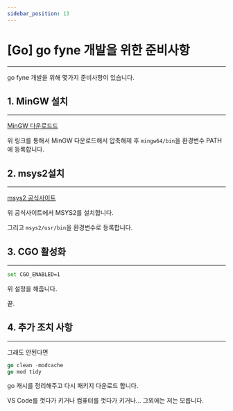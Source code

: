 ```yaml
---
sidebar_position: 13
---
```


# [Go] go fyne 개발을 위한 준비사항
---

go fyne 개발을 위해 몇가지 준비사항이 있습니다.

## 1. MinGW 설치
---

[MinGW 다운로드드](https://sourceforge.net/projects/mingw-w64/files/Toolchains%20targetting%20Win64/Personal%20Builds/mingw-builds/8.1.0/threads-posix/seh/x86_64-8.1.0-release-posix-seh-rt_v6-rev0.7z/download)

위 링크를 통해서 MinGW 다운로드해서 압축해제 후 `mingw64/bin`을 환경변수 PATH에 등록합니다.

## 2. msys2설치
---

[msys2 공식사이트](https://www.msys2.org/)

위 공식사이트에서 MSYS2를 설치합니다.

그리고 `msys2/usr/bin`을 환경변수로 등록합니다.

## 3. CGO 활성화
---

```bash
set CGO_ENABLED=1
```

위 설정을 해줍니다.

끝.

## 4. 추가 조치 사항
---

그래도 안된다면

```go
go clean -modcache
go mod tidy
```

go 캐시를 정리해주고 다시 패키지 다운로드 합니다.

VS Code를 껏다가 키거나 컴퓨터를 껏다가 키거나... 그외에는 저는 모릅니다.